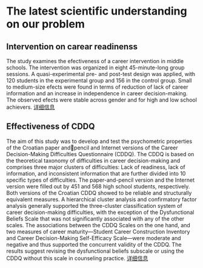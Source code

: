 # The latest scientific understanding on our problem
## Intervention on carear readinenss
The study examines the efectiveness of a career intervention in middle schools. The 
intervention was organized in eight 45-minute-long group sessions. A quasi-experimental pre- and post-test design was applied, with 120 students in the experimental group and 156 in the control group. Small to medium-size efects were found in 
terms of reduction of lack of career information and an increase in independence in 
career decision-making. The observed efects were stable across gender and for high 
and low school achievers.
[详细信息](./intervention.pdf)
## Effectiveness of CDDQ
The aim of this study was to develop and test the psychometric properties of the Croatian paper andpencil and Internet versions of the Career Decision-Making Difficulties Questionnaire (CDDQ). The
CDDQ is based on the theoretical taxonomy of difficulties in career decision-making and comprises
three major clusters of difficulties: Lack of readiness, lack of information, and inconsistent information
that are further divided into 10 specific types of difficulties. The paper-and-pencil version and the
Internet version were filled out by 451 and 568 high school students, respectively. Both versions of the
Croatian CDDQ showed to be reliable and structurally equivalent measures. A hierarchical cluster
analysis and confirmatory factor analysis generally supported the three-cluster classification system of
career decision-making difficulties, with the exception of the Dysfunctional Beliefs Scale that was not
significantly associated with any of the other scales. The associations between the CDDQ Scales on
the one hand, and two measures of career maturity—Student Career Construction Inventory and
Career Decision-Making Self-Efficacy Scale—were moderate and negative and thus supported the
concurrent validity of the CDDQ. The results suggest revising the dysfunctional beliefs subscale or
using the CDDQ without this scale in counseling practice.
[详细信息](./CDDQ有效性.pdf)
